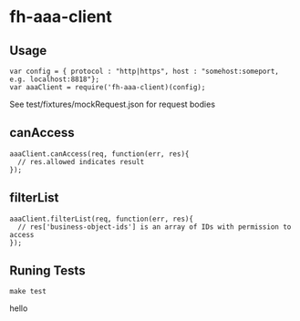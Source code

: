 # fh-aaa-client

## Usage
	var config = { protocol : "http|https", host : "somehost:someport, e.g. localhost:8818"};
	var aaaClient = require('fh-aaa-client)(config);

See test/fixtures/mockRequest.json for request bodies

## canAccess

	aaaClient.canAccess(req, function(err, res){
      // res.allowed indicates result
	});

## filterList

	aaaClient.filterList(req, function(err, res){
      // res['business-object-ids'] is an array of IDs with permission to access
	});

## Runing Tests

	make test
hello
